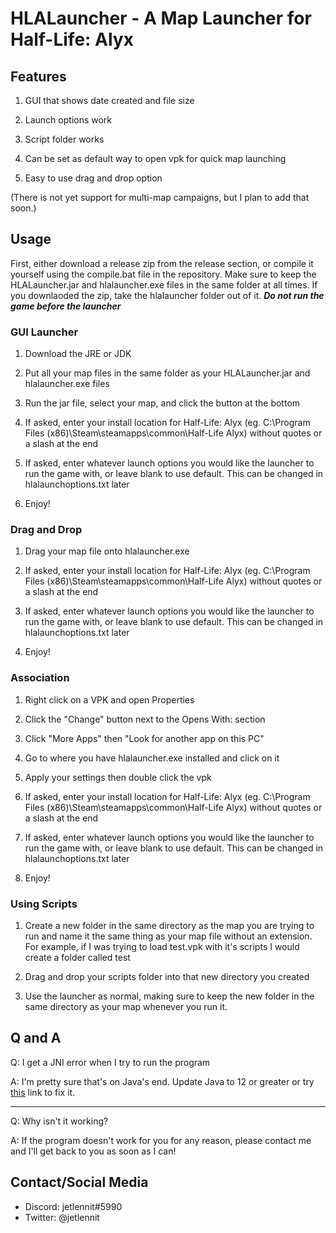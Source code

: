 
# HLALauncher - A Map Launcher for Half-Life: Alyx

## Features

1. GUI that shows date created and file size

2. Launch options work

3. Script folder works

4. Can be set as default way to open vpk for quick map launching

5. Easy to use drag and drop option

(There is not yet support for multi-map campaigns, but I plan to add that soon.)

## Usage

First, either download a release zip from the release section, or compile it yourself using the compile.bat file in the repository. Make sure to keep the HLALauncher.jar and hlalauncher.exe files in the same folder at all times. If you downlaoded the zip, take the hlalauncher folder out of it. ***Do not run the game before the launcher***

### GUI Launcher

1. Download the JRE or JDK

2. Put all your map files in the same folder as your HLALauncher.jar and hlalauncher.exe files

3. Run the jar file, select your map, and click the button at the bottom

4. If asked, enter your install location for Half-Life: Alyx (eg. C:\Program Files (x86)\Steam\steamapps\common\Half-Life Alyx) without quotes or a slash at the end

5. If asked, enter whatever launch options you would like the launcher to run the game with, or leave blank to use default. This can be changed in hlalaunchoptions.txt later

6. Enjoy!

### Drag and Drop

1. Drag your map file onto hlalauncher.exe

2. If asked, enter your install location for Half-Life: Alyx (eg. C:\Program Files (x86)\Steam\steamapps\common\Half-Life Alyx) without quotes or a slash at the end

3. If asked, enter whatever launch options you would like the launcher to run the game with, or leave blank to use default. This can be changed in hlalaunchoptions.txt later

4. Enjoy!

### Association

1. Right click on a VPK and open Properties

2. Click the "Change" button next to the Opens With: section

3. Click "More Apps" then "Look for another app on this PC"

4. Go to where you have hlalauncher.exe installed and click on it

5. Apply your settings then double click the vpk

6. If asked, enter your install location for Half-Life: Alyx (eg. C:\Program Files (x86)\Steam\steamapps\common\Half-Life Alyx) without quotes or a slash at the end

7. If asked, enter whatever launch options you would like the launcher to run the game with, or leave blank to use default. This can be changed in hlalaunchoptions.txt later

8. Enjoy!

### Using Scripts

1. Create a new folder in the same directory as the map you are trying to run and name it the same thing as your map file without an extension. For example, if I was trying to load test.vpk with it's scripts I would create a folder called test

2. Drag and drop your scripts folder into that new directory you created

3. Use the launcher as normal, making sure to keep the new folder in the same directory as your map whenever you run it.

## Q and A

Q\: I get a JNI error when I try to run the program

A\: I'm pretty sure that's on Java's end. Update Java to 12 or greater or try [this](https://stackoverflow.com/a/57796364) link to fix it.

---

Q\: Why isn't it working?

A\: If the program doesn't work for you for any reason, please contact me and I'll get back to you as soon as I can!

## Contact/Social Media

- Discord: jetlennit#5990
- Twitter: @jetlennit
